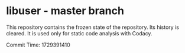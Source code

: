 # libuser - master branch

This repository contains the frozen state of the repository.
Its history is cleared. It is used only for static code
analysis with Codacy.

Commit Time: 1729391410